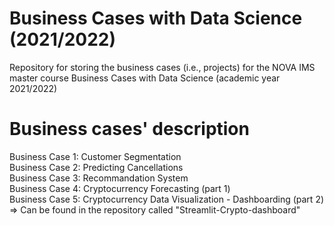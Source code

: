# Business Cases with Data Science (2021/2022)
Repository for storing the business cases (i.e., projects) for the NOVA IMS master course Business Cases with Data Science (academic year 2021/2022)

# Business cases' description
Business Case 1: Customer Segmentation <br>
Business Case 2: Predicting Cancellations <br>
Business Case 3: Recommandation System <br>
Business Case 4: Cryptocurrency Forecasting (part 1) <br>
Business Case 5: Cryptocurrency Data Visualization - Dashboarding (part 2) => Can be found in the repository called "Streamlit-Crypto-dashboard"
